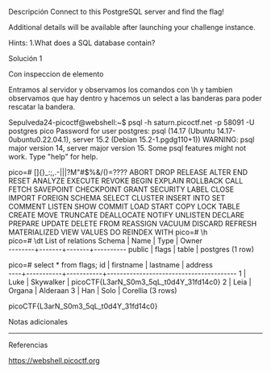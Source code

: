Descripción
Connect to this PostgreSQL server and find the flag!

Additional details will be available after launching your challenge instance.

Hints:
1.⁠What does a SQL database contain?

Solución 1

Con inspeccion de elemento



Entramos al servidor y observamos los comandos con \h y tambien
observamos que hay dentro  y hacemos un select a las banderas para poder rescatar la bandera.



Sepulveda24-picoctf@webshell:~$ psql -h saturn.picoctf.net -p 58091 -U postgres pico
Password for user postgres: 
psql (14.17 (Ubuntu 14.17-0ubuntu0.22.04.1), server 15.2 (Debian 15.2-1.pgdg110+1))
WARNING: psql major version 14, server major version 15.
         Some psql features might not work.
Type "help" for help.

pico=# []{}_:;,.-|||?M"#$%&/()=????
ABORT                      DROP                       RELEASE
ALTER                      END                        RESET
ANALYZE                    EXECUTE                    REVOKE
BEGIN                      EXPLAIN                    ROLLBACK
CALL                       FETCH                      SAVEPOINT
CHECKPOINT                 GRANT                      SECURITY LABEL
CLOSE                      IMPORT FOREIGN SCHEMA      SELECT
CLUSTER                    INSERT INTO                SET
COMMENT                    LISTEN                     SHOW
COMMIT                     LOAD                       START
COPY                       LOCK                       TABLE
CREATE                     MOVE                       TRUNCATE
DEALLOCATE                 NOTIFY                     UNLISTEN
DECLARE                    PREPARE                    UPDATE
DELETE FROM                REASSIGN                   VACUUM
DISCARD                    REFRESH MATERIALIZED VIEW  VALUES
DO                         REINDEX                    WITH
pico=# \h                          
pico=# \dt
         List of relations
 Schema | Name  | Type  |  Owner   
--------+-------+-------+----------
 public | flags | table | postgres
(1 row)

pico=# select * from flags;
 id | firstname | lastname  |                address                 
----+-----------+-----------+----------------------------------------
  1 | Luke      | Skywalker | picoCTF{L3arN_S0m3_5qL_t0d4Y_31fd14c0}
  2 | Leia      | Organa    | Alderaan
  3 | Han       | Solo      | Corellia
(3 rows)

picoCTF{L3arN_S0m3_5qL_t0d4Y_31fd14c0}


Notas adicionales

--------------------


Referencias

https://webshell.picoctf.org